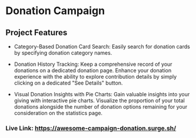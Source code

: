 # Donation Campaign

## Project Features

- Category-Based Donation Card Search: Easily search for donation cards by specifying donation category names.

- Donation History Tracking: Keep a comprehensive record of your donations on a dedicated donation page. Enhance your donation experience with the ability to explore contribution details by simply clicking on a dedicated "See Details" button.

- Visual Donation Insights with Pie Charts: Gain valuable insights into your giving with interactive pie charts. Visualize the proportion of your total donations alongside the number of donation options remaining for your consideration on the statistics page.


### Live Link: https://awesome-campaign-donation.surge.sh/